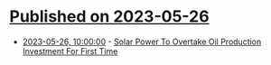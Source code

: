 # [Published on 2023-05-26](index.md)

* [2023-05-26, 10:00:00](https://hardware.slashdot.org/story/23/05/25/2343218/solar-power-to-overtake-oil-production-investment-for-first-time?utm_source=rss1.0mainlinkanon&utm_medium=feed) - [Solar Power To Overtake Oil Production Investment For First Time](https://hardware.slashdot.org/story/23/05/25/2343218/solar-power-to-overtake-oil-production-investment-for-first-time?utm_source=rss1.0mainlinkanon&utm_medium=feed)
